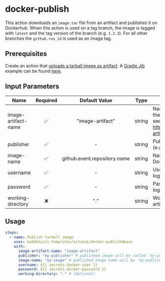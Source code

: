 # docker-publish

This action downloads an `image.tar` file from an artifact and publishes it on Dockerhub. When this action is used on a tag branch, the image is tagged with `latest` and the tag version of the branch (e.g. `1.2.3`). For all other branches the `github.run_id` is used as an image tag.

## Prerequisites

Create an action that [uploads a tarball image as artifact](https://github.com/actions/upload-artifact). A [Gradle Jib](https://github.com/GoogleContainerTools/jib/tree/master/jib-gradle-plugin) example can be found [here](https://github.com/bakdata/ci-templates/tree/feature/java-gradle/actions/java-gradle-build-jib-image).

## Input Parameters

| Name                | Required |        Default Value         |  Type  | Description                                                                                                            |
| ------------------- | :------: | :--------------------------: | :----: | ---------------------------------------------------------------------------------------------------------------------- |
| image-artifact-name |    ✅    |       "image-artifact"       | string | Name of the artifact that contains the Docker image.tar file to push, see <https://github.com/actions/upload-artifact> |
| publisher           |    ✅    |              -               | string | Publisher to prefix Docker image (e.g. 'my-publisher')                                                                 |
| image-name          |    ✅    | github.event.repository.name | string | Name of Docker image on Dockerhub                                                                                      |
| username            |    ✅    |              -               | string | Username for the Docker registry login                                                                                 |
| password            |    ✅    |              -               | string | Password for the Docker registry login                                                                                 |
| working-directory   |    ❌    |             "."              | string | Working directory for your Docker artifacts                                                                            |

## Usage

```yaml
steps:
  - name: Publish tarball image
    uses: bakdata/ci-templates/actions/docker-publish@main
    with:
      image-artifact-name: "image-artifact"
      publisher: "my-publisher" # published image will be called 'my-publisher/my-image'
      image-name: "my-image" # published image name will be 'my-publisher/my-image'
      username: ${{ secrets.docker-user }}
      password: ${{ secrets.docker-password }}
      working-directory: "." # (Optional)
```
